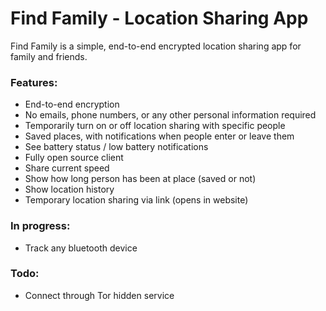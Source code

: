 # Find Family - Location Sharing App

Find Family is a simple, end-to-end encrypted location sharing app for family and friends.

### Features:
- End-to-end encryption
- No emails, phone numbers, or any other personal information required
- Temporarily turn on or off location sharing with specific people
- Saved places, with notifications when people enter or leave them
- See battery status / low battery notifications
- Fully open source client
- Share current speed
- Show how long person has been at place (saved or not)
- Show location history
- Temporary location sharing via link (opens in website)

### In progress:
- Track any bluetooth device

### Todo:
- Connect through Tor hidden service
